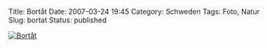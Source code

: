 Title: Bortåt
Date: 2007-03-24 19:45
Category: Schweden
Tags: Foto, Natur
Slug: bortat
Status: published

[![Bortåt](/pic/bortat_s.jpg "Bortåt")](/pic/bortat_l.jpg)

